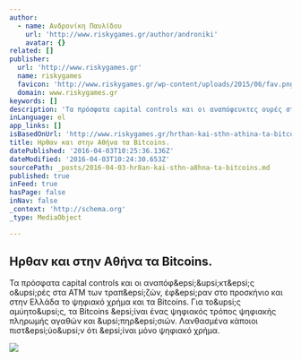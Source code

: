 ```yaml
---
author:
  - name: Ανδρονίκη Παυλίδου
    url: 'http://www.riskygames.gr/author/androniki'
    avatar: {}
related: []
publisher:
  url: 'http://www.riskygames.gr'
  name: riskygames
  favicon: 'http://www.riskygames.gr/wp-content/uploads/2015/06/fav.png'
  domain: www.riskygames.gr
keywords: []
description: 'Τα πρόσφατα capital controls και οι αναπόφευκτες ουρές στα ΑΤΜ των τραπεζών, έφεραν στο προσκήνιο και στην Ελλάδα το ψηφιακό χρήμα και τα Bitcoins. Για τους αμύητους, τα Bitcoins είναι ένας ψηφιακός τρόπος ψηφιακής πληρωμής αγαθών και υπηρεσιών. Λανθασμένα κάποιοι πιστεύουν ότι είναι μόνο ψηφιακό χρήμα.'
inLanguage: el
app_links: []
isBasedOnUrl: 'http://www.riskygames.gr/hrthan-kai-sthn-athina-ta-bitcoins/1610'
title: Ηρθαν και στην Αθήνα τα Bitcoins.
datePublished: '2016-04-03T10:25:36.136Z'
dateModified: '2016-04-03T10:24:30.653Z'
sourcePath: _posts/2016-04-03-hr8an-kai-sthn-a8hna-ta-bitcoins.md
published: true
inFeed: true
hasPage: false
inNav: false
_context: 'http://schema.org'
_type: MediaObject

---
```

<article style=""><h1>Ηρθαν και στην Αθήνα τα Bitcoins.</h1><p>Τα πρόσφατα capital controls και οι αναπόφ&amp;epsi;&amp;upsi;κτ&amp;epsi;ς ο&amp;upsi;ρές στα ΑΤΜ των τραπ&amp;epsi;ζών, έφ&amp;epsi;ραν στο προσκήνιο και στην Ελλάδα το ψηφιακό χρήμα και τα Bitcoins. Για το&amp;upsi;ς αμύητο&amp;upsi;ς, τα Bitcoins &amp;epsi;ίναι ένας ψηφιακός τρόπος ψηφιακής πληρωμής αγαθών και &amp;upsi;πηρ&amp;epsi;σιών. Λανθασμένα κάποιοι πιστ&amp;epsi;ύο&amp;upsi;ν ότι &amp;epsi;ίναι μόνο ψηφιακό χρήμα.</p><img src="http://www.riskygames.gr/wp-content/uploads/2015/07/why_bitcoin_hero-1024x508.png" /></article>